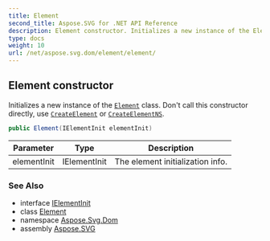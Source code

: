 ```yaml
---
title: Element
second_title: Aspose.SVG for .NET API Reference
description: Element constructor. Initializes a new instance of the Element class. Dont call this constructor directly use CreateElement or CreateElementNS
type: docs
weight: 10
url: /net/aspose.svg.dom/element/element/
---
```

## Element constructor

Initializes a new instance of the [`Element`](../) class. Don't call this constructor directly, use [`CreateElement`](../../document/createelement/) or [`CreateElementNS`](../../document/createelementns/).

```csharp
public Element(IElementInit elementInit)
```

| Parameter | Type | Description |
| --- | --- | --- |
| elementInit | IElementInit | The element initialization info. |

### See Also

* interface [IElementInit](../../ielementinit/)
* class [Element](../)
* namespace [Aspose.Svg.Dom](../../../aspose.svg.dom/)
* assembly [Aspose.SVG](../../../)
